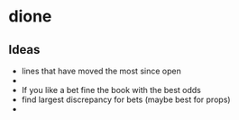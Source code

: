 # dione

## Ideas 
* lines that have moved the most since open
* 
* If you like a bet fine the book with the best odds
* find largest discrepancy for bets (maybe best for props)
* 
